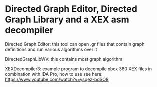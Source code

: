 # Directed Graph Editor, Directed Graph Library and a XEX asm decompiler

Directed Graph Editor: this tool can open .gr files that contain graph definitions and run various algorithms over it

DirectedGraphLibWV: this contains most graph algorithm

XEXDecompiler3: example program to decompile xbox 360 XEX files in combination with IDA Pro, how to use see here: https://www.youtube.com/watch?v=ysqez-bdSO8

